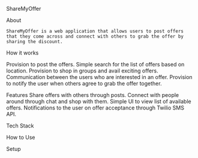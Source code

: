 ShareMyOffer

About

	ShareMyOffer is a web application that allows users to post offers that they come across and connect with others to grab the offer by sharing the discount.

How it works

Provision to post the offers.
Simple search for the list of offers based on location.
Provision to shop in groups and avail exciting offers.
Communication between the users who are interested in an offer.
Provision to notify the user when others agree to grab the offer together.

Features
Share offers with others through posts.
Connect with people around through chat and shop with them.
Simple UI to view list of available offers.
Notifications to the user on offer acceptance through Twilio SMS API.

Tech Stack

How to Use

Setup
